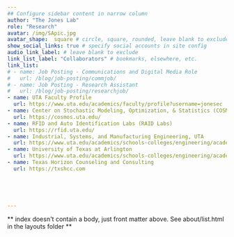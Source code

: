 ```yaml
---
## Configure sidebar content in narrow column
author: "The Jones Lab"
role: "Research"
avatar: /img/SApic.jpg
avatar_shape:  square # circle, square, rounded, leave blank to exclude
show_social_links: true # specify social accounts in site config
audio_link_label: # leave blank to exclude
link_list_label: "Collaborators" # bookmarks, elsewhere, etc.
link_list:
# - name: Job Posting - Communications and Digital Media Role
#   url: /blog/job-posting/commjob/
# - name: Job Posting - Research Assistant
#   url: /blog/job-posting/researchjob/
- name: UTA Faculty Profile
  url: https://www.uta.edu/academics/faculty/profile?username=jonesec
- name: Center on Stochastic Modeling, Optimization, & Statistics (COSMOS)
  url: https://cosmos.uta.edu/
- name: RFID and Auto Identification Labs (RAID Labs)
  url: https://rfid.uta.edu/
- name: Industrial, Systems, and Manufacturing Engineering, UTA
  url: https://www.uta.edu/academics/schools-colleges/engineering/academics/departments/industrial/
- name: University of Texas at Arlington
  url: https://www.uta.edu/academics/schools-colleges/engineering/academics/departments/industrial/
- name: Texas Horizon Counseling and Consulting
  url: https://txshcc.com





---
```


** index doesn't contain a body, just front matter above.
See about/list.html in the layouts folder **